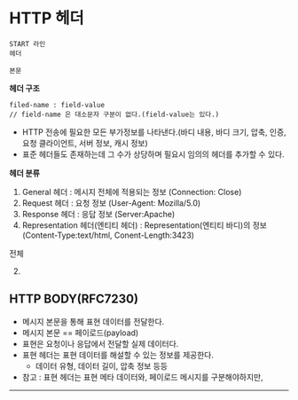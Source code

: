 # HTTP 헤더 

```
START 라인
헤더 

본문
```
  
**헤더 구조**
```  
filed-name : field-value      
// field-name 은 대소문자 구분이 없다.(field-value는 있다.)   
```
 
* HTTP 전송에 필요한 모든 부가정보를 나타낸다.(바디 내용, 바디 크기, 압축, 인증, 요청 클라이언트, 서버 정보, 캐시 정보)         
* 표준 헤더들도 존재하는데 그 수가 상당하며 필요시 임의의 헤더를 추가할 수 있다.        


**헤더 분류** 

1. General 헤더 : 메시지 전체에 적용되는 정보 (Connection: Close)   
2. Request 헤더 : 요청 정보 (User-Agent: Mozilla/5.0)  
3. Response 헤더 : 응답 정보 (Server:Apache)
4. Representation 헤더(엔티티 헤더) : Representation(엔티티 바디)의 정보(Content-Type:text/html, Conent-Length:3423)   

전체 

2.



## HTTP BODY(RFC7230)  

* 메시지 본문을 통해 표현 데이터를 전달한다.   
* 메시지 본문 == 페이로드(payload)   
* 표현은 요청이나 응답에서 전달할 실제 데이터다.   
* 표현 헤더는 표현 데이터를 해설할 수 있는 정보를 제공한다.  
    * 데이터 유형, 데이터 길이, 압축 정보 등등 
* 참고 : 표현 헤더는 표현 메타 데이터와, 페이로드 메시지를 구분해야하지만, 



****
